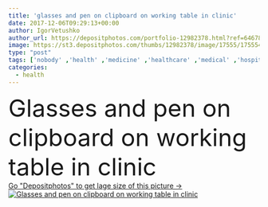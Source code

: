 ```yaml
---
title: 'glasses and pen on clipboard on working table in clinic'
date: 2017-12-06T09:29:13+00:00
author: IgorVetushko
author_url: https://depositphotos.com/portfolio-12982378.html?ref=64678756
image: https://st3.depositphotos.com/thumbs/12982378/image/17555/175554258/api_thumb_450.jpg?forcejpeg=true
type: "post"
tags: ['nobody' ,'health' ,'medicine' ,'healthcare' ,'medical' ,'hospital' ,'stethoscope' ,'pen' ,'indoors' ,'glasses' ,'folders' ,'clinic' ,'medicines' ,'Medicare' ,'clipboard' ,'copy space' ,'selective focus' ,'working place' ,'working table' ]
categories: 
  - health
---
```

<div aling="center">
            <font size="60"> Glasses and pen on clipboard on working table in clinic</font>   
</div>
<div>
    <a href='https://st3.depositphotos.com/thumbs/12982378/image/17555/175554258/api_thumb_450.jpg?forcejpeg=true?ref=64678756' target=_blank > Go "Depositphotos" to get lage size of this picture ->
        <img href='https://st3.depositphotos.com/thumbs/12982378/image/17555/175554258/api_thumb_450.jpg?forcejpeg=true?ref=64678756' src='https://st3.depositphotos.com/12982378/17555/i/950/depositphotos_175554258-stock-photo-glasses-pen-clipboard-working-table.jpg?forcejpeg=true' alt='Glasses and pen on clipboard on working table in clinic' >
    </a>
</div>
